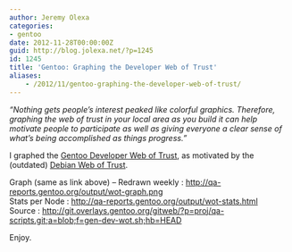 ```yaml
---
author: Jeremy Olexa
categories:
- gentoo
date: 2012-11-28T00:00:00Z
guid: http://blog.jolexa.net/?p=1245
id: 1245
title: 'Gentoo: Graphing the Developer Web of Trust'
aliases:
    - /2012/11/gentoo-graphing-the-developer-web-of-trust/
---
```


*&#8220;Nothing gets people&#8217;s interest peaked like colorful graphics. Therefore, graphing the web of trust in your local area as you build it can help motivate people to participate as well as giving everyone a clear sense of what&#8217;s being accomplished as things progress.&#8221;*

I graphed the [Gentoo Developer Web of Trust][1], as motivated by the (outdated) [Debian Web of Trust][2].

Graph (same as link above) &#8211; Redrawn weekly : <http://qa-reports.gentoo.org/output/wot-graph.png>  
Stats per Node : <http://qa-reports.gentoo.org/output/wot-stats.html>  
Source : <http://git.overlays.gentoo.org/gitweb/?p=proj/qa-scripts.git;a=blob;f=gen-dev-wot.sh;hb=HEAD>

Enjoy.

 [1]: http://qa-reports.gentoo.org/output/wot-graph.png
 [2]: http://www.chaosreigns.com/code/sig2dot/debian.html